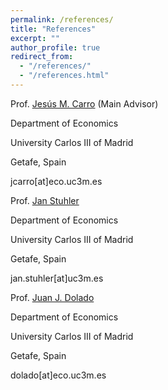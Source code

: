 ```yaml
---
permalink: /references/
title: "References"
excerpt: ""
author_profile: true
redirect_from: 
  - "/references/"
  - "/references.html"
---
```


Prof. [Jesús M. Carro](http://www.eco.uc3m.es/~jcarro/) (Main Advisor) 

Department of Economics

University Carlos III of Madrid 

Getafe, Spain 

jcarro[at]eco.uc3m.es

Prof. [Jan Stuhler](https://janstuhler.com)

Department of Economics

University Carlos III of Madrid 

Getafe, Spain 

jan.stuhler[at]uc3m.es

Prof. [Juan J. Dolado](http://dolado.blogspot.com) 

Department of Economics

University Carlos III of Madrid 

Getafe, Spain 

dolado[at]eco.uc3m.es
